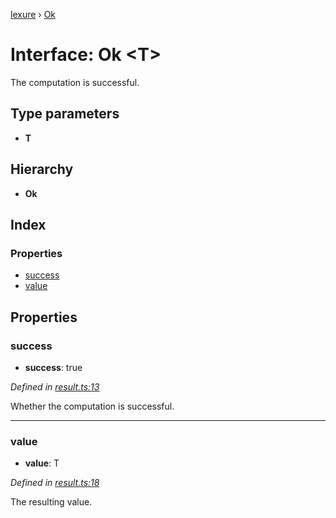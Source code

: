 [lexure](../README.md) › [Ok](ok.md)

# Interface: Ok \<**T**\>

The computation is successful.

## Type parameters

* **T**

## Hierarchy

* **Ok**

## Index

### Properties

* [success](ok.md#success)
* [value](ok.md#value)

## Properties

###  success

* **success**: true

*Defined in [result.ts:13](https://github.com/1Computer1/lexure/blob/de74dcc/src/result.ts#L13)*

Whether the computation is successful.

___

###  value

* **value**: T

*Defined in [result.ts:18](https://github.com/1Computer1/lexure/blob/de74dcc/src/result.ts#L18)*

The resulting value.
